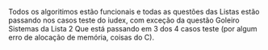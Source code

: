Todos os algoritimos estão funcionais e todas as questões das Listas estão passando nos casos teste do iudex, com exceção da questão Goleiro Sistemas da Lista 2 Que está passando em 3 dos 4 casos teste (por algum erro de alocação de memória, coisas do C).